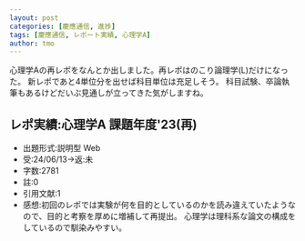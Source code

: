 ```yaml
---
layout: post
categories: [慶應通信, 進捗]
tags: [慶應通信, レポート実績, 心理学A]
author: tmo
---
```

心理学Aの再レポをなんとか出しました。再レポはのこり論理学(L)だけになった。
新レポであと4単位分を出せば科目単位は充足しそう。
科目試験、卒論執筆もあるけどだいぶ見通しが立ってきた気がしますね。

## レポ実績:心理学A 課題年度'23(再)
* 出題形式:説明型 Web
* 受:24/06/13→返:未
* 字数:2781
* 註:0
* 引用文献:1
* 感想:初回のレポでは実験が何を目的としているのかを読み違えていたようなので、目的と考察を厚めに増補して再提出。
  心理学は理科系な論文の構成をしているので馴染みやすい。